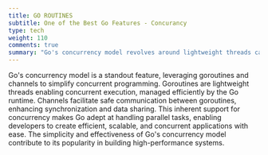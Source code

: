 ```yaml
---
title: GO ROUTINES
subtitle: One of the Best Go Features - Concurancy
type: tech
weight: 110
comments: true
summary: "Go's concurrency model revolves around lightweight threads called goroutines and communication through channels. "
---
```


Go's concurrency model is a standout feature, leveraging goroutines and channels to simplify concurrent programming. Goroutines are lightweight threads enabling concurrent execution, managed efficiently by the Go runtime. Channels facilitate safe communication between goroutines, enhancing synchronization and data sharing. This inherent support for concurrency makes Go adept at handling parallel tasks, enabling developers to create efficient, scalable, and concurrent applications with ease. The simplicity and effectiveness of Go's concurrency model contribute to its popularity in building high-performance systems.

